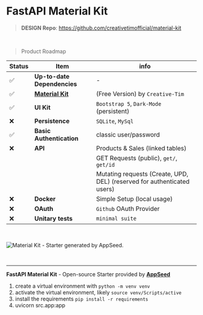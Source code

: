 # FastAPI Material Kit

> **DESIGN Repo**: https://github.com/creativetimofficial/material-kit

<br />

> Product Roadmap 

| Status | Item | info | 
| --- | --- | --- |
| ✅ | **Up-to-date Dependencies** | - |
| ✅ | **[Material Kit](https://www.creative-tim.com/product/material-kit?AFFILIATE=128200)** | (Free Version) by `Creative-Tim` |
| ✅ | **UI Kit** | `Bootstrap 5`, `Dark-Mode` (persistent) |
| ❌ | **Persistence** | `SQLite`, `MySql` |
| ✅ | **Basic Authentication** | classic user/password |
| ❌ | **API** | Products & Sales (linked tables) |
|     |         | GET Requests (public), `get/`, `get/id`  |
|     |         | Mutating requests (Create, UPD, DEL) (reserved for authenticated users) |
| ❌ | **Docker** | Simple Setup (local usage) |
| ❌ | **OAuth** | `Github` OAuth Provider |
| ❌ | **Unitary tests** | `minimal suite` |

<br />

![Material Kit - Starter generated by AppSeed.](https://user-images.githubusercontent.com/51070104/167396765-c88b7a95-155f-4236-8691-7b80fa2d9cd9.png)

<br />

---
**FastAPI Material Kit** - Open-source Starter provided by **[AppSeed](https://appseed.us/)**


<!-- Building the App Manually -->

1. create a virtual environment with `python -m venv venv`
2. activate the virtual environment, likely `source venv/Scripts/active` 
3. install the requirements `pip install -r requirements`
4. uvicorn src.app:app

